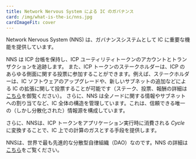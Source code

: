 ```yaml
---
title: Network Nervous System による IC のガバナンス
card: /img/what-is-the-ic/nns.jpg
cardImageFit: cover
---
```


Network Nervous System (NNS) は、ガバナンスシステムとして IC に重要な機能を提供しています。

NNS は ICP 台帳を保持し、ICP ユーティリティトークンのアカウントとトランザクションを追跡します。
また、ICP トークンのステークホルダーは、ICP のあらゆる側面に関する投票に参加することができます。例えば、ステークホルダーは、IC ソフトウェアのアップグレードや、新しいサブネットの追加などによる IC の拡張に関して投票することが可能です（ステーク、投票、報酬の詳細は[こちら](https://wiki.internetcomputer.org/wiki/Staking,_voting_and_rewards)を御覧ください）。
さらに、NNS は全ノードに関する情報やサブネットへの割り当てなど、IC 全体の構造を管理しています。これは、信頼できる唯一の（しかし分散化された）情報源を構成しています。

さらに、NNSは、ICP トークンをアプリケーション実行時に消費される *Cycle* に変換することで、IC 上での計算のガスとする手段を提供します。

NNSは、世界で最も先進的な分散型自律組織（DAO）なのです。NNS の詳細は[こちら](https://internetcomputer.org/how-it-works/network-nervous-system-nns/)をご覧ください。

<!--
---
title: The Network Nervous System governs the IC
card: /img/what-is-the-ic/nns.jpg
cardImageFit: cover
---

As its governance system, the Network Nervous System (NNS) provides crucial functionality to the IC.

The NNS holds the ICP ledger, which tracks the accounts and transactions of the ICP utility token.
It enables token holders to stake ICP tokens and thereby participate in voting on every aspect of the IC. For example, stakers may vote to upgrade the IC software or vote to extend the IC by adding a new subnet and so forth (learn more about staking, voting, and rewards [here](https://wiki.internetcomputer.org/wiki/Staking,_voting_and_rewards)).
Furthermore, the NNS maintains the entire IC structure, such as information about all nodes or their allocation to subnets. It constitutes a single, but decentralized, source of truth.

Moreover, the NNS provides the means to power computation on the IC by converting ICP tokens to *cycles*, which are consumed when running applications.

The NNS is the world’s most advanced decentralized autonomous organization (DAO). Learn more about the NNS [here](https://internetcomputer.org/how-it-works/network-nervous-system-nns/).

-->


